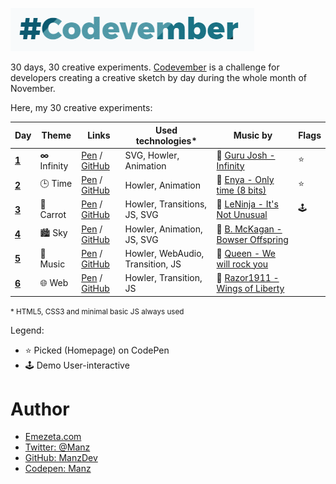 ![Codevember 2018](codevember-logo.gif)

30 days, 30 creative experiments. [Codevember](http://codevember.xyz/) is a challenge for developers creating a creative sketch by day during the whole month of November.

Here, my 30 creative experiments:

| Day | Theme | Links | Used technologies* | Music by | Flags |
|-----|-------|--------------|-------------|-------------------|----------|
| [**1**](https://twitter.com/Manz/status/1060249263425359873) | **∞** Infinity | [Pen](https://codepen.io/manz/pen/oQbWWj) / [GitHub](https://manzdev.github.io/codevember2018/day-1/) | SVG, Howler, Animation | 🎵 [Guru Josh - Infinity](https://en.wikipedia.org/wiki/Infinity_(Guru_Josh_song)) | ⭐ |
| [**2**](https://twitter.com/Manz/status/1060292299467485185) | 🕒 Time | [Pen](https://codepen.io/manz/pen/wQMpJK) / [GitHub](https://manzdev.github.io/codevember2018/day-2/) | Howler, Animation | 🎵 [Enya - Only time (8 bits)](https://www.youtube.com/watch?v=nuednVPR92Y) | ⭐ |
| [**3**](https://twitter.com/Manz/status/1060503517931147264) | 🥕 Carrot | [Pen](https://codepen.io/manz/pen/gQrbXY) / [GitHub](https://manzdev.github.io/codevember2018/day-3/) | Howler, Transitions, JS, SVG | 🎵 [LeNinja - It's Not Unusual](https://soundcloud.com/vermelindo/itsnotunusual8bits) | 🕹 |
| [**4**](https://twitter.com/Manz/status/1060860535565152256) | 🏙️ Sky | [Pen](https://codepen.io/manz/full/qQNdNv/) / [GitHub](https://manzdev.github.io/codevember2018/day-4/) | Howler, Animation, JS, SVG | 🎵 [B. McKagan - Bowser Offspring](https://soundcloud.com/vermelindo/itsnotunusual8bits) | |
| [**5**](https://twitter.com/Manz/status/1062023724126429187) | 🎼 Music | [Pen](https://codepen.io/manz/pen/rQWYrR) / [GitHub](https://manzdev.github.io/codevember2018/day-5/) | Howler, WebAudio, Transition, JS | 🎵 [Queen - We will rock you](https://www.youtube.com/watch?v=-tJYN-eG1zk) | |
| [**6**](https://twitter.com/Manz/status/1063953469869080583) | 🌐 Web | [Pen](https://codepen.io/manz/pen/PxKXgz) / [GitHub](https://manzdev.github.io/codevember2018/day-6/) | Howler, Transition, JS | 🎵 [Razor1911 - Wings of Liberty](https://soundcloud.com/dailychiptune/razor1911-starcraft-2-wings-of-liberty-crack) | |

<small>* HTML5, CSS3 and minimal basic JS always used</small>

Legend:
* ⭐ Picked (Homepage) on CodePen
* 🕹 Demo User-interactive

# Author

- [Emezeta.com](https://www.emezeta.com/)
- [Twitter: @Manz](https://twitter.com/Manz)
- [GitHub: ManzDev](https://github.com/ManzDev)
- [Codepen: Manz](https://codepen.io/Manz)
